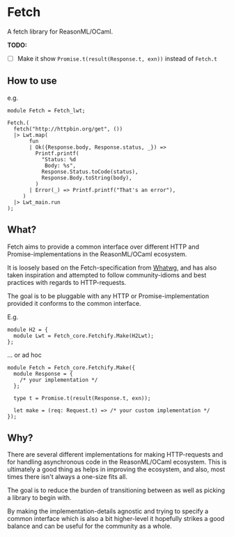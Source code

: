 # Fetch

A fetch library for ReasonML/OCaml.

**TODO:**

- [ ] Make it show `Promise.t(result(Response.t, exn))` instead of `Fetch.t`

## How to use

e.g.

```reason
module Fetch = Fetch_lwt;

Fetch.(
  fetch("http://httpbin.org/get", ())
  |> Lwt.map(
       fun
       | Ok({Response.body, Response.status, _}) =>
         Printf.printf(
           "Status: %d
            Body: %s",
           Response.Status.toCode(status),
           Response.Body.toString(body),
         )
       | Error(_) => Printf.printf("That's an error"),
     )
  |> Lwt_main.run
);
```

## What?

Fetch aims to provide a common interface over different HTTP and Promise-implementations in the ReasonML/OCaml ecosystem.

It is loosely based on the Fetch-specification from [Whatwg](https://fetch.spec.whatwg.org/), and has also taken inspiration and attempted to follow community-idioms and best practices with regards to HTTP-requests.

The goal is to be pluggable with any HTTP or Promise-implementation provided it conforms to the common interface.

E.g.

```reason
module H2 = {
  module Lwt = Fetch_core.Fetchify.Make(H2Lwt);
};
```

... or ad hoc

```reason
module Fetch = Fetch_core.Fetchify.Make({
  module Response = {
    /* your implementation */
  };

  type t = Promise.t(result(Response.t, exn));

  let make = (req: Request.t) => /* your custom implementation */
});
```

## Why?

There are several different implementations for making HTTP-requests and for handling asynchronous code in the ReasonML/OCaml ecosystem.
This is ultimately a good thing as helps in improving the ecosystem, and also, most times there isn't always a one-size fits all.

The goal is to reduce the burden of transitioning between as well as picking a library to begin with.

By making the implementation-details agnostic and trying to specify a common interface which is also a bit higher-level it hopefully strikes a good balance and can be useful for the community as a whole.
